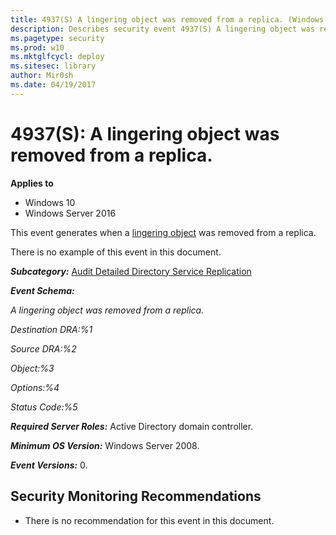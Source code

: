 ```yaml
---
title: 4937(S) A lingering object was removed from a replica. (Windows 10)
description: Describes security event 4937(S) A lingering object was removed from a replica.
ms.pagetype: security
ms.prod: w10
ms.mktglfcycl: deploy
ms.sitesec: library
author: Mir0sh
ms.date: 04/19/2017
---
```


# 4937(S): A lingering object was removed from a replica.

**Applies to**
-   Windows 10
-   Windows Server 2016


This event generates when a [lingering object](https://support.microsoft.com/en-us/kb/910205) was removed from a replica.

There is no example of this event in this document.

***Subcategory:***&nbsp;[Audit Detailed Directory Service Replication](audit-detailed-directory-service-replication.md)

***Event Schema:***

*A lingering object was removed from a replica.*

*Destination DRA:%1*

*Source DRA:%2*

*Object:%3*

*Options:%4*

*Status Code:%5*

***Required Server Roles:*** Active Directory domain controller.

***Minimum OS Version:*** Windows Server 2008.

***Event Versions:*** 0.

## Security Monitoring Recommendations

-   There is no recommendation for this event in this document.

